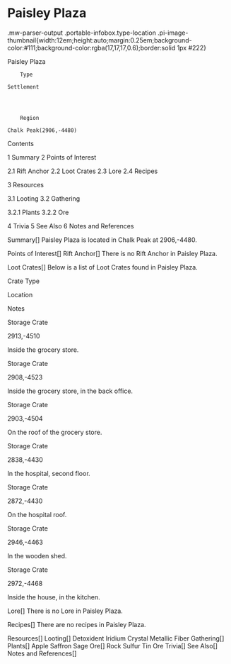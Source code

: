 # Paisley Plaza

.mw-parser-output .portable-infobox.type-location .pi-image-thumbnail{width:12em;height:auto;margin:0.25em;background-color:#111;background-color:rgba(17,17,17,0.6);border:solid 1px #222}

Paisley Plaza

	

	
		Type
	
	Settlement



	
		Region
	
	Chalk Peak(2906,-4480)




Contents

1 Summary
2 Points of Interest

2.1 Rift Anchor
2.2 Loot Crates
2.3 Lore
2.4 Recipes


3 Resources

3.1 Looting
3.2 Gathering

3.2.1 Plants
3.2.2 Ore




4 Trivia
5 See Also
6 Notes and References



Summary[]
Paisley Plaza is located in Chalk Peak at 2906,-4480.

Points of Interest[]
Rift Anchor[]
There is no Rift Anchor in Paisley Plaza.

Loot Crates[]
Below is a list of Loot Crates found in Paisley Plaza.



Crate Type

Location

Notes


Storage Crate

2913,-4510

Inside the grocery store.


Storage Crate

2908,-4523

Inside the grocery store, in the back office.


Storage Crate

2903,-4504

On the roof of the grocery store.


Storage Crate

2838,-4430

In the hospital, second floor.


Storage Crate

2872,-4430

On the hospital roof.


Storage Crate

2946,-4463

In the wooden shed.


Storage Crate

2972,-4468

Inside the house, in the kitchen.


Lore[]
There is no Lore in Paisley Plaza.

Recipes[]
There are no recipes in Paisley Plaza.

Resources[]
Looting[]
Detoxident
Iridium Crystal
Metallic Fiber
Gathering[]
Plants[]
Apple
Saffron
Sage
Ore[]
Rock
Sulfur
Tin Ore
Trivia[]
See Also[]
Notes and References[]
